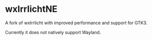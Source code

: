 # wxIrrlichtNE
A fork of wxIrrlicht with improved performance and support for GTK3.

Currently it does not natively support Wayland.
